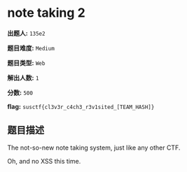 # note taking 2

**出题人:** `135e2`

**题目难度:** `Medium`

**题目类型:** `Web`

**解出人数:** `1`

**分数:** `500`

**flag:** `susctf{cl3v3r_c4ch3_r3v1sited_[TEAM_HASH]}`

## 题目描述

The not-so-new note taking system, just like any other CTF.

Oh, and no XSS this time.


            